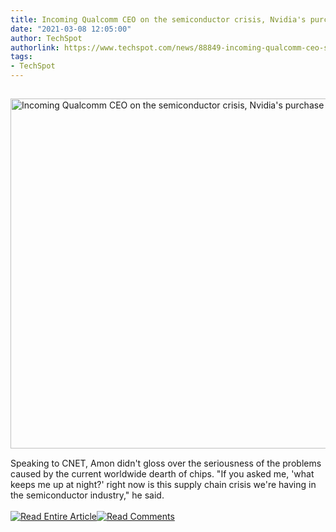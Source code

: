 ```yaml
---
title: Incoming Qualcomm CEO on the semiconductor crisis, Nvidia's purchase of Arm
date: "2021-03-08 12:05:00"
author: TechSpot
authorlink: https://www.techspot.com/news/88849-incoming-qualcomm-ceo-semiconductor-crisis-nvidia-takeover-arm.html
tags:
- TechSpot
---
```

<a href="https://www.techspot.com/news/88849-incoming-qualcomm-ceo-semiconductor-crisis-nvidia-takeover-arm.html" target="_blank"><img src="https://static.techspot.com/images2/news/ts3_thumbs/2021/03/2021-03-08-ts3_thumbs-e32.jpg" width="800" height="560" style="padding: 15px 0" title="Incoming Qualcomm CEO on the semiconductor crisis, Nvidia's purchase of Arm" /></a><br />Speaking to CNET, Amon didn't gloss over the seriousness of the problems caused by the current worldwide dearth of chips. "If you asked me, 'what keeps me up at night?' right now is this supply chain crisis we're having in the semiconductor industry," he said.<br /><br /><a href="https://www.techspot.com/news/88849-incoming-qualcomm-ceo-semiconductor-crisis-nvidia-takeover-arm.html"><img src="https://static.techspot.com/images/rss/rss_buttons_01.png" border="0" alt="Read Entire Article" /></a><a href="https://www.techspot.com/news/88849-incoming-qualcomm-ceo-semiconductor-crisis-nvidia-takeover-arm.html#comments"><img src="https://static.techspot.com/images/rss/rss_buttons_02.png" border="0" alt="Read Comments" /></a><br /><br />